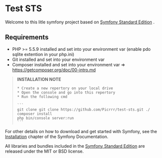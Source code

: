 # Test STS

Welcome to this litle symfony project based on [Symfony Standard Edition][2] .

## Requirements

* PHP >= 5.5.9 installed and set into your environment var (enable pdo sqlite extention in your php.ini)
* Git installed and set into your environment var
* Composer installed and set into your environment var => https://getcomposer.org/doc/00-intro.md

> **INSTALLATION NOTE**
>
>	  * Create a new repertory on your local drive
>	  * Open the console and go into this repertory
>	  * Run the following cmd
>
>     ```
>     git clone git clone https://github.com/Picrrr/test-sts.git ./
>     composer install
>     php bin/console server:run
>     ```

For other details on how to download and get started with Symfony, see the
[Installation][1] chapter of the Symfony Documentation.

All libraries and bundles included in the [Symfony Standard Edition][2] are
released under the MIT or BSD license.

[1]:  https://symfony.com/doc/3.3/setup.html
[2]:  https://github.com/symfony/symfony-standard